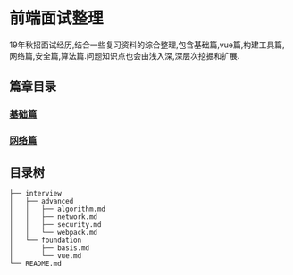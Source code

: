# 前端面试整理

19年秋招面试经历,结合一些复习资料的综合整理,包含基础篇,vue篇,构建工具篇,网络篇,安全篇,算法篇.问题知识点也会由浅入深,深层次挖掘和扩展.

## 篇章目录

### [基础篇](https://github.com/okaychen/FE-Interview-Questions/blob/master/interview/foundation/basis.md)

### [网络篇](https://github.com/okaychen/FE-Interview-Questions/blob/master/interview/advanced/network.md)


## 目录树
```
├── interview
│   ├── advanced
│   │   ├── algorithm.md
│   │   ├── network.md
│   │   ├── security.md
│   │   └── webpack.md
│   └── foundation
│       ├── basis.md
│       └── vue.md
└── README.md
```